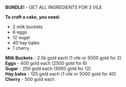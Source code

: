 **BUNDLE!** - GET ALL INGREDIENTS FOR 3 VILE

**To craft a cake, you need:**
- 2 milk buckets
- 6 eggs
- 12 sugar
- 40 hay bales
- 1 cherry

**Milk Buckets** - 2.5k gold each (1 vile or 5000 gold for 2)  
**Eggs** - 400 gold each (2500 gold for 6)  
**Sugar** - 250 gold each (3000 gold for 12)  
**Hay bales** - 125 gold each (1 vile or 5000 gold for 40)  
**Cherry** - 500 gold each
